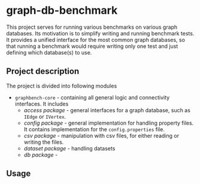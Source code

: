 # graph-db-benchmark

This project serves for running various benchmarks on various graph databases. Its motivation is to simplify
writing and running benchmark tests. It provides
a unified interface for the most common graph databases, so that running a benchmark would require
writing only one test and just defining which database(s) to use.

## Project description

The project is divided into following modules
* `graphbench-core` - containing all general logic and connectivity interfaces. It includes
    * _access package_ - general interfaces for a graph database, such as `IEdge` or `IVertex`.
    * _config package_ - general implementation for handling property files. It contains implementation for
    the `config.properties` file.
    * _csv package_ - manipulation with csv files, for either reading or writing the files.
    * _dataset package_ - handling datasets
    * _db package_ - 

## Usage

